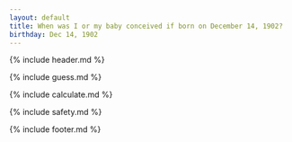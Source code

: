 ```yaml
---
layout: default
title: When was I or my baby conceived if born on December 14, 1902?
birthday: Dec 14, 1902
---
```


{% include header.md %}

{% include guess.md %}

{% include calculate.md %}

{% include safety.md %}

{% include footer.md %}



